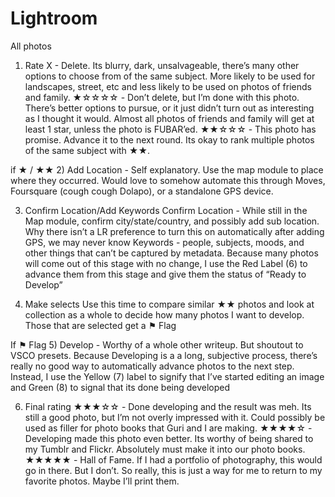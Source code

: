 Lightroom
=========
All photos

1) Rate 
X - Delete. Its blurry, dark, unsalvageable, there’s many other options to choose from of the same subject. More likely to be used for landscapes, street, etc and less likely to be used on photos of friends and family.
★☆☆☆☆ - Don’t delete, but I’m done with this photo. There’s better options to pursue, or it just didn’t turn out as interesting as I thought it would. Almost all photos of friends and family will get at least 1 star, unless the photo is FUBAR’ed.
★★☆☆☆  - This photo has promise. Advance it to the next round. Its okay to rank multiple photos of the same subject with ★★.

if ★ / ★★
2) Add Location - Self explanatory. Use the map module to place where they occurred. Would love to somehow automate this through Moves, Foursquare (cough cough Dolapo), or a standalone GPS device.

3) Confirm Location/Add Keywords
Confirm Location - While still in the Map module, confirm city/state/country, and possibly add sub location. Why there isn’t a LR preference to turn this on automatically after adding GPS, we may never know
Keywords - people, subjects, moods, and other things that can’t be captured by metadata. 
Because many photos will come out of this stage with no change, I use the Red Label (6) to advance them from this stage and give them the status of “Ready to Develop”

4) Make selects 
Use this time to compare similar  ★★ photos and look at collection as a whole to decide how many photos I want to develop. Those that are selected get a ⚑ Flag

If ⚑ Flag 
5) Develop - Worthy of a whole other writeup. But shoutout to VSCO presets.
Because Developing is a a long, subjective process, there’s really no good way to automatically advance photos to the next step. Instead, I use the Yellow (7) label to signify that I’ve started editing an image and Green (8) to signal that its done being developed

6) Final rating 
★★★☆☆ - Done developing and the result was meh. Its still a good photo, but I’m not overly impressed with it. Could possibly be used as filler for photo books that Guri and I are making. 
★★★★☆ - Developing made this photo even better. Its worthy of being shared to my Tumblr and Flickr. Absolutely must make it into our photo books.
★★★★★ - Hall of Fame. If I had a portfolio of photography, this would go in there. But I don’t. So really, this is just a way for me to return to my favorite photos. Maybe I’ll print them.

